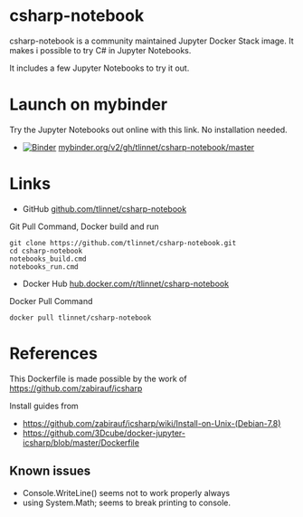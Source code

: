 # csharp-notebook

csharp-notebook is a community maintained Jupyter Docker Stack image. It makes i possible to try C# in Jupyter Notebooks.

It includes a few Jupyter Notebooks to try it out.

# Launch on mybinder

Try the Jupyter Notebooks out online with this link. No installation needed.

* [![Binder](https://mybinder.org/badge_logo.svg)](https://mybinder.org/v2/gh/tlinnet/csharp-notebook/master) [mybinder.org/v2/gh/tlinnet/csharp-notebook/master]()

# Links

* GitHub [github.com/tlinnet/csharp-notebook](https://github.com/tlinnet/csharp-notebook)

Git Pull Command, Docker build and run
```
git clone https://github.com/tlinnet/csharp-notebook.git
cd csharp-notebook
notebooks_build.cmd
notebooks_run.cmd
```

* Docker Hub [hub.docker.com/r/tlinnet/csharp-notebook](https://hub.docker.com/r/tlinnet/csharp-notebook)

Docker Pull Command
```
docker pull tlinnet/csharp-notebook
```


# References

This Dockerfile is made possible by the work of https://github.com/zabirauf/icsharp

Install guides from
* https://github.com/zabirauf/icsharp/wiki/Install-on-Unix-(Debian-7.8)
* https://github.com/3Dcube/docker-jupyter-icsharp/blob/master/Dockerfile

## Known issues

* Console.WriteLine() seems not to work properly always
* using System.Math;  seems to break printing to console.
